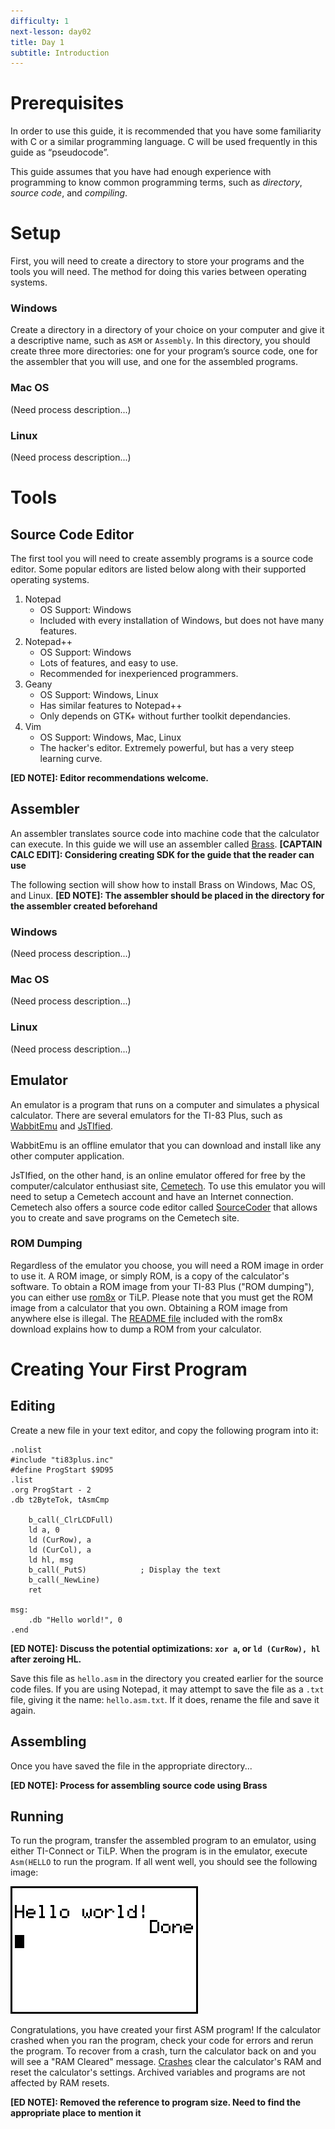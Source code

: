 ```yaml
---
difficulty: 1
next-lesson: day02
title: Day 1
subtitle: Introduction
---
```


# Prerequisites

In order to use this guide, it is recommended that you have some familiarity with C or a
similar programming language. C will be used frequently in this guide as “pseudocode”.

This guide assumes that you have had enough experience with programming to know common
programming terms, such as *directory*, *source code*, and *compiling*.

# Setup

First, you will need to create a directory to store your programs and the tools you will 
need. The method for doing this varies between operating systems.

### Windows
Create a directory in a directory of your choice on your computer and give it a 
descriptive name, such as `ASM` or `Assembly`. In this directory, you should create 
three more directories: one for your program’s source code, one for the assembler that you will use, and one for the assembled programs.

### Mac OS
(Need process description...)

### Linux
(Need process description...)

# Tools

## Source Code Editor

The first tool you will need to create assembly programs is a source code editor. Some 
popular editors are listed below along with their supported operating systems.

1. Notepad
    - OS Support: Windows
    - Included with every installation of Windows, but does not have many features.
2. Notepad++
    - OS Support: Windows
    - Lots of features, and easy to use. 
    - Recommended for inexperienced programmers.
3. Geany
    - OS Support: Windows, Linux
    - Has similar features to Notepad++
    - Only depends on GTK+ without further toolkit dependancies.
4. Vim
    - OS Support: Windows, Mac, Linux
    - The hacker's editor. Extremely powerful, but has a very steep learning curve.

**[ED NOTE]: Editor recommendations welcome.**

## Assembler

An assembler translates source code into machine code that the calculator can execute. In
this guide we will use an assembler called [Brass](http://www.benryves.com/bin/brass/). 
**[CAPTAIN CALC EDIT]: Considering creating SDK for the guide that the reader can use**

The following section will show how to install Brass on Windows, Mac OS, and Linux. **[ED NOTE]: The assembler should be placed in the directory for the assembler created beforehand**

### Windows
(Need process description...)

### Mac OS
(Need process description...)

### Linux
(Need process description...)

## Emulator

An emulator is a program that runs on a computer and simulates a physical
calculator. There are several emulators for the TI-83 Plus, such as [WabbitEmu](https://wabbit.codeplex.com/) and [JsTIfied](https://www.cemetech.net/projects/jstified/).

WabbitEmu is an offline emulator that you can download and install like any other computer
application.

JsTIfied, on the other hand, is an online emulator offered for free by the
computer/calculator enthusiast site, [Cemetech](https://www.cemetech.net/). To use this 
emulator you will need to setup a Cemetech account and have an Internet connection. 
Cemetech also offers a source code editor called [SourceCoder](https://www.cemetech.net/sc/) that allows you to create and save programs on the Cemetech 
site.

### ROM Dumping

Regardless of the emulator you choose, you will need a ROM image in order to use it. A 
ROM image, or simply ROM, is a copy of the calculator's software. To obtain a ROM image
from your TI-83 Plus ("ROM dumping"), you can either use [rom8x](http://www.ticalc.org/archives/files/fileinfo/373/37341.html) or TiLP. Please note that
you must get the ROM image from a calculator that you own. Obtaining a ROM image from 
anywhere else is illegal. The [README file](https://www.ticalc.org/cgi-bin/zipview?win/rom8x0.3.3.zip;rom8x-0.3.3/README.txt) included
with the rom8x download explains how to dump a ROM from your calculator.


# Creating Your First Program

  
## Editing

Create a new file in your text editor, and copy the following program into it:

```z80
.nolist
#include "ti83plus.inc"
#define ProgStart $9D95
.list
.org ProgStart - 2
.db t2ByteTok, tAsmCmp

    b_call(_ClrLCDFull)
    ld a, 0
    ld (CurRow), a
    ld (CurCol), a
    ld hl, msg
    b_call(_PutS)            ; Display the text
    b_call(_NewLine)
    ret

msg:
    .db "Hello world!", 0
.end
```

**[ED NOTE]: Discuss the potential optimizations: `xor a`, or `ld (CurRow), hl` after
zeroing HL.**

Save this file as `hello.asm` in the directory you created earlier for the source code 
files. If you are using Notepad, it may attempt to save the file as a `.txt` file, giving
it the name: `hello.asm.txt`. If it does, rename the file and save it again.

## Assembling

Once you have saved the file in the appropriate directory...

**[ED NOTE]: Process for assembling source code using Brass**
 
## Running

To run the program, transfer the assembled program to an emulator, using either TI-Connect
or TiLP. When the program is in the emulator, execute `Asm(HELLO` to run the program. If 
all went well, you should see the following image:

![\[NO IMAGE\]](../img/hello.png)

Congratulations, you have created your first ASM program! If the calculator
crashed when you ran the program, check your code for errors and rerun the program.
To recover from a crash, turn the calculator back on and you will see a "RAM Cleared"
message. [Crashes](../ref/crash.html) clear the calculator's RAM and reset the
calculator's settings. Archived variables and programs are not affected by RAM resets.

**[ED NOTE]: Removed the reference to program size. Need to find the
appropriate place to mention it**
